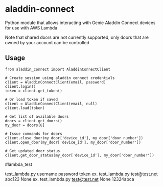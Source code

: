 # aladdin-connect
Python module that allows interacting with Genie Aladdin Connect devices for use with AWS Lambda

Note that shared doors are not currently supported, only doors that are owned by your account can be controlled

## Usage
```
from aladdin_connect import AladdinConnectClient

# Create session using aladdin connect credentials
client = AladdinConnectClient(email, password)
client.login()
token = client.get_token()

# Or load token if saved
client = AladdinConnectClient(email, null)
client.load(token)

# Get list of available doors
doors = client.get_doors()
my_door = doors[0]

# Issue commands for doors
client.close_door(my_door['device_id'], my_door['door_number'])
client.open_door(my_door['device_id'], my_door['door_number'])

# Get updated door status
client.get_door_status(my_door['device_id'], my_door['door_number'])
```
#lambda_test

test_lambda.py username password token
ex. test_lambda.py test@test.net abc123 None
ex. test_lambda.py test@test.net None 12324abca


